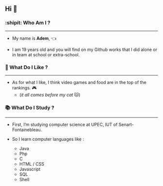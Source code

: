 ## Hi  👋


### :shipit: Who Am I ? 
---

* My name is **Adem**, :point_left:

* I am 19 years old and you will find on my Github works that I did alone or in team at school or extra-school.







### 💫 What Do I Like ?
---

* As for what I like, I think video games and food are in the top of the rankings. :video_game:
  + (*it all comes before my cat* :cat:) 





### 📚 What Do I Study ?
---

* First, I’m studying computer science at UPEC, IUT of Senart-Fontainebleau.

* So I learn computer languages like :

  + Java
  + Php
  + C
  + HTML / CSS
  + Javascript
  + SQL
  + Shell

